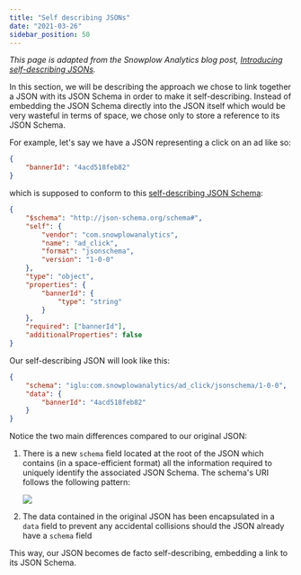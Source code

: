```yaml
---
title: "Self describing JSONs"
date: "2021-03-26"
sidebar_position: 50
---
```


_This page is adapted from the Snowplow Analytics blog post, [Introducing self-describing JSONs](http://snowplowanalytics.com/blog/2014/05/15/introducing-self-describing-jsons/)._

In this section, we will be describing the approach we chose to link together a JSON with its JSON Schema in order to make it self-describing. Instead of embedding the JSON Schema directly into the JSON itself which would be very wasteful in terms of space, we chose only to store a reference to its JSON Schema.

For example, let's say we have a JSON representing a click on an ad like so:

```json
{
    "bannerId": "4acd518feb82"
}
```

which is supposed to conform to this [self-describing JSON Schema](/docs/pipeline-components-and-applications/iglu/common-architecture/self-describing-json-schemas/index.md):

```json
{
    "$schema": "http://json-schema.org/schema#",
    "self": {
        "vendor": "com.snowplowanalytics",
        "name": "ad_click",
        "format": "jsonschema",
        "version": "1-0-0"
    },
    "type": "object",
    "properties": {
        "bannerId": {
            "type": "string"
        }
    },
    "required": ["bannerId"],
    "additionalProperties": false
}
```

Our self-describing JSON will look like this:

```json
{
    "schema": "iglu:com.snowplowanalytics/ad_click/jsonschema/1-0-0",
    "data": {
        "bannerId": "4acd518feb82"
    }
}
```

Notice the two main differences compared to our original JSON:

1. There is a new `schema` field located at the root of the JSON which contains (in a space-efficient format) all the information required to uniquely identify the associated JSON Schema. The schema's URI follows the following pattern:

    ![](images/iglu-schema-key.png)

1. The data contained in the original JSON has been encapsulated in a `data` field to prevent any accidental collisions should the JSON already have a `schema` field

This way, our JSON becomes de facto self-describing, embedding a link to its JSON Schema.
